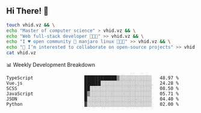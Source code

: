 ## Hi There! 👋

```sh
touch vhid.vz && \
echo "Master of computer science" > vhid.vz && \
echo "Web full-stack developer 🙈🙉🙊" >> vhid.vz && \
echo "I ♥️ open community 🎯 manjaro linux 🎉🐍🥳" >> vhid.vz && \
echo "👯 I’m interested to collaborate on open-source projects" >> vhid.vz && \
cat vhid.vz
```
:bar_chart: Weekly Development Breakdown

<!--START_SECTION:waka-->

```text
TypeScript                   ████████████▒░░░░░░░░░░░░   48.97 %
Vue.js                       ██████░░░░░░░░░░░░░░░░░░░   24.28 %
SCSS                         ██░░░░░░░░░░░░░░░░░░░░░░░   08.50 %
JavaScript                   █▒░░░░░░░░░░░░░░░░░░░░░░░   05.71 %
JSON                         █░░░░░░░░░░░░░░░░░░░░░░░░   04.40 %
Python                       ▓░░░░░░░░░░░░░░░░░░░░░░░░   02.00 %
```

<!--END_SECTION:waka-->
